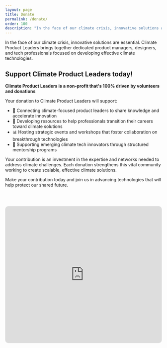 ```yaml
---
layout: page
title: Donate
permalink: /donate/
order: 100
description: "In the face of our climate crisis, innovative solutions are essential. Climate Product Leaders brings together dedicated product managers, designers, and tech professionals focused on developing effective climate technologies."
---
```


In the face of our climate crisis, innovative solutions are essential. Climate Product Leaders brings together dedicated product managers, designers, and tech professionals focused on developing effective climate technologies.

## Support Climate Product Leaders today!

**Climate Product Leaders is a non-profit that's 100% driven by volunteers and donations**

Your donation to Climate Product Leaders will support:

- 🤝 Connecting climate-focused product leaders to share knowledge and accelerate innovation
- 🚀 Developing resources to help professionals transition their careers toward climate solutions
- 📊 Hosting strategic events and workshops that foster collaboration on breakthrough technologies
- 🌟 Supporting emerging climate tech innovators through structured mentorship programs

Your contribution is an investment in the expertise and networks needed to address climate challenges. Each donation strengthens this vital community working to create scalable, effective climate solutions.

Make your contribution today and join us in advancing technologies that will help protect our shared future.

<div style="position:relative;overflow:hidden;height:440px;width:100%;max-width:600px;border-radius:10px;margin:60px auto;background:#fff;"><iframe title='Donation form powered by Zeffy' style='position: absolute; border: 0; top:0;left:0;bottom:0;right:0;width:100%;height:100%' src='https://www.zeffy.com/embed/donation-form/support-climate-product-leaders-today' allowpaymentrequest allowTransparency="true"></iframe></div>